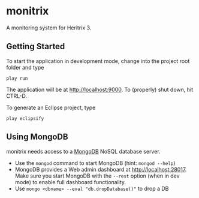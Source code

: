 # monitrix

A monitoring system for Heritrix 3.

## Getting Started

To start the application in development mode, change into the project root folder and type 

    play run
    
The application will be at [http://localhost:9000](http://localhost:9000). To (properly) shut down, hit CTRL-D. 

To generate an Eclipse project, type

    play eclipsify
    
## Using MongoDB

monitrix needs access to a [MongoDB](http://www.mongodb.org) NoSQL database server.

* Use the ``mongod`` command to start MongoDB (hint: ``mongod --help``)
* MongoDB provides a Web admin dashboard  at [http://localhost:28017](http://localhost:28017). Make sure
  you start MongoDB with the ``--rest`` option (when in dev mode) to enable full dashboard functionality.
* Use ``mongo <dbname> --eval "db.dropDatabase()"`` to drop a DB 

